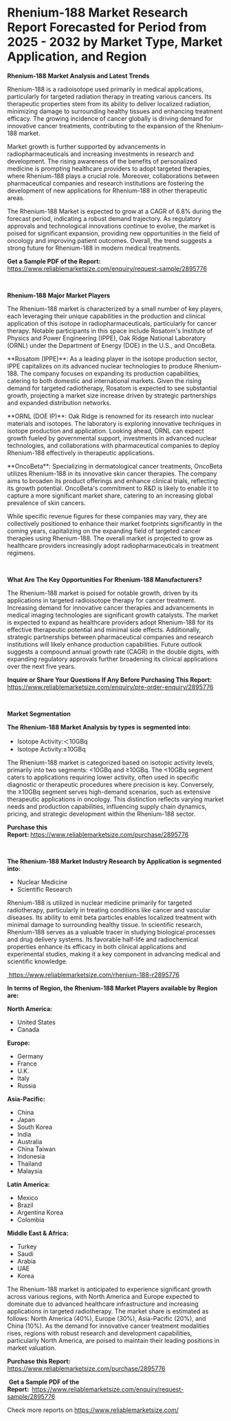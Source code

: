 <p><h1>Rhenium-188 Market Research Report Forecasted for Period from 2025 -  2032 by Market Type, Market Application, and Region</h1></p><p><strong>Rhenium-188 Market Analysis and Latest Trends</strong></p>
<p><p>Rhenium-188 is a radioisotope used primarily in medical applications, particularly for targeted radiation therapy in treating various cancers. Its therapeutic properties stem from its ability to deliver localized radiation, minimizing damage to surrounding healthy tissues and enhancing treatment efficacy. The growing incidence of cancer globally is driving demand for innovative cancer treatments, contributing to the expansion of the Rhenium-188 market.</p><p>Market growth is further supported by advancements in radiopharmaceuticals and increasing investments in research and development. The rising awareness of the benefits of personalized medicine is prompting healthcare providers to adopt targeted therapies, where Rhenium-188 plays a crucial role. Moreover, collaborations between pharmaceutical companies and research institutions are fostering the development of new applications for Rhenium-188 in other therapeutic areas.</p><p>The Rhenium-188 Market is expected to grow at a CAGR of 6.8% during the forecast period, indicating a robust demand trajectory. As regulatory approvals and technological innovations continue to evolve, the market is poised for significant expansion, providing new opportunities in the field of oncology and improving patient outcomes. Overall, the trend suggests a strong future for Rhenium-188 in modern medical treatments.</p></p>
<p><strong>Get a Sample PDF of the Report:&nbsp;</strong> <a href="https://www.reliablemarketsize.com/enquiry/request-sample/2895776?utm_campaign=2936&utm_medium=2&utm_source=Github&utm_content=ia&utm_term=15032025&utm_id=rhenium-188">https://www.reliablemarketsize.com/enquiry/request-sample/2895776</a></p>
<p>&nbsp;</p>
<p><strong>Rhenium-188 Major Market Players</strong></p>
<p><p>The Rhenium-188 market is characterized by a small number of key players, each leveraging their unique capabilities in the production and clinical application of this isotope in radiopharmaceuticals, particularly for cancer therapy. Notable participants in this space include Rosatom's Institute of Physics and Power Engineering (IPPE), Oak Ridge National Laboratory (ORNL) under the Department of Energy (DOE) in the U.S., and OncoBeta.</p><p>**Rosatom (IPPE)**: As a leading player in the isotope production sector, IPPE capitalizes on its advanced nuclear technologies to produce Rhenium-188. The company focuses on expanding its production capabilities, catering to both domestic and international markets. Given the rising demand for targeted radiotherapy, Rosatom is expected to see substantial growth, projecting a market size increase driven by strategic partnerships and expanded distribution networks.</p><p>**ORNL (DOE IP)**: Oak Ridge is renowned for its research into nuclear materials and isotopes. The laboratory is exploring innovative techniques in isotope production and application. Looking ahead, ORNL can expect growth fueled by governmental support, investments in advanced nuclear technologies, and collaborations with pharmaceutical companies to deploy Rhenium-188 effectively in therapeutic applications.</p><p>**OncoBeta**: Specializing in dermatological cancer treatments, OncoBeta utilizes Rhenium-188 in its innovative skin cancer therapies. The company aims to broaden its product offerings and enhance clinical trials, reflecting its growth potential. OncoBeta's commitment to R&D is likely to enable it to capture a more significant market share, catering to an increasing global prevalence of skin cancers.</p><p>While specific revenue figures for these companies may vary, they are collectively positioned to enhance their market footprints significantly in the coming years, capitalizing on the expanding field of targeted cancer therapies using Rhenium-188. The overall market is projected to grow as healthcare providers increasingly adopt radiopharmaceuticals in treatment regimens.</p></p>
<p>&nbsp;</p>
<p><strong>What Are The Key Opportunities For Rhenium-188 Manufacturers?</strong></p>
<p><p>The Rhenium-188 market is poised for notable growth, driven by its applications in targeted radioisotope therapy for cancer treatment. Increasing demand for innovative cancer therapies and advancements in medical imaging technologies are significant growth catalysts. The market is expected to expand as healthcare providers adopt Rhenium-188 for its effective therapeutic potential and minimal side effects. Additionally, strategic partnerships between pharmaceutical companies and research institutions will likely enhance production capabilities. Future outlook suggests a compound annual growth rate (CAGR) in the double digits, with expanding regulatory approvals further broadening its clinical applications over the next five years.</p></p>
<p><strong>Inquire or Share Your Questions If Any Before Purchasing This Report:</strong> <a href="https://www.reliablemarketsize.com/enquiry/pre-order-enquiry/2895776?utm_campaign=2936&utm_medium=2&utm_source=Github&utm_content=ia&utm_term=15032025&utm_id=rhenium-188">https://www.reliablemarketsize.com/enquiry/pre-order-enquiry/2895776</a></p>
<p>&nbsp;</p>
<p><strong>Market Segmentation</strong></p>
<p><strong>The Rhenium-188 Market Analysis by types is segmented into:</strong></p>
<p><ul><li>Isotope Activity:＜10GBq</li><li>Isotope Activity:≥10GBq</li></ul></p>
<p><p>The Rhenium-188 market is categorized based on isotopic activity levels, primarily into two segments: <10GBq and ≥10GBq. The <10GBq segment caters to applications requiring lower activity, often used in specific diagnostic or therapeutic procedures where precision is key. Conversely, the ≥10GBq segment serves high-demand scenarios, such as extensive therapeutic applications in oncology. This distinction reflects varying market needs and production capabilities, influencing supply chain dynamics, pricing, and strategic development within the Rhenium-188 sector.</p></p>
<p><strong>Purchase this Report:&nbsp;</strong><a href="https://www.reliablemarketsize.com/purchase/2895776?utm_campaign=2936&utm_medium=2&utm_source=Github&utm_content=ia&utm_term=15032025&utm_id=rhenium-188">https://www.reliablemarketsize.com/purchase/2895776</a></p>
<p>&nbsp;</p>
<p><strong>The Rhenium-188 Market Industry Research by Application is segmented into:</strong></p>
<p><ul><li>Nuclear Medicine</li><li>Scientific Research</li></ul></p>
<p><p>Rhenium-188 is utilized in nuclear medicine primarily for targeted radiotherapy, particularly in treating conditions like cancer and vascular diseases. Its ability to emit beta particles enables localized treatment with minimal damage to surrounding healthy tissue. In scientific research, Rhenium-188 serves as a valuable tracer in studying biological processes and drug delivery systems. Its favorable half-life and radiochemical properties enhance its efficacy in both clinical applications and experimental studies, making it a key component in advancing medical and scientific knowledge.</p></p>
<p><a href="https://www.reliablemarketsize.com/rhenium-188-r2895776?utm_campaign=2936&utm_medium=2&utm_source=Github&utm_content=ia&utm_term=15032025&utm_id=rhenium-188">&nbsp;https://www.reliablemarketsize.com/rhenium-188-r2895776</a></p>
<p><strong>In terms of Region, the Rhenium-188 Market Players available by Region are:</strong></p>
<p>
    <p> <strong> North America: </strong>
        <ul>
            <li>United States</li>
            <li>Canada</li>
        </ul>
        </p> 
    <p> <strong> Europe: </strong>
        <ul>
            <li>Germany</li>
            <li>France</li>
            <li>U.K.</li>
            <li>Italy</li>
            <li>Russia</li>
        </ul>
        </p> 
    <p> <strong> Asia-Pacific: </strong>
        <ul>
            <li>China</li>
            <li>Japan</li>
            <li>South Korea</li>
            <li>India</li>
            <li>Australia</li>
            <li>China Taiwan</li>
            <li>Indonesia</li>
            <li>Thailand</li>
            <li>Malaysia</li>
        </ul>
        </p> 
    <p> <strong> Latin America: </strong>
        <ul>
            <li>Mexico</li>
            <li>Brazil</li>
            <li>Argentina Korea</li>
            <li>Colombia</li>
        </ul>
        </p> 
    <p> <strong> Middle East & Africa: </strong>
        <ul>
            <li>Turkey</li>
            <li>Saudi</li>
            <li>Arabia</li>
            <li>UAE</li>
            <li>Korea</li>
        </ul>
    </p>
    </p>
<p><p>The Rhenium-188 market is anticipated to experience significant growth across various regions, with North America and Europe expected to dominate due to advanced healthcare infrastructure and increasing applications in targeted radiotherapy. The market share is estimated as follows: North America (40%), Europe (30%), Asia-Pacific (20%), and China (10%). As the demand for innovative cancer treatment modalities rises, regions with robust research and development capabilities, particularly North America, are poised to maintain their leading positions in market valuation.</p></p>
<p><strong>Purchase this Report: </strong><a href="https://www.reliablemarketsize.com/purchase/2895776?utm_campaign=2936&utm_medium=2&utm_source=Github&utm_content=ia&utm_term=15032025&utm_id=rhenium-188">https://www.reliablemarketsize.com/purchase/2895776</a></p>
<p>&nbsp;<strong>Get a Sample PDF of the Report:&nbsp;&nbsp;</strong><a href="https://www.reliablemarketsize.com/enquiry/request-sample/2895776?utm_campaign=2936&utm_medium=2&utm_source=Github&utm_content=ia&utm_term=15032025&utm_id=rhenium-188">https://www.reliablemarketsize.com/enquiry/request-sample/2895776</a></p>
<p><strong></strong></p>
<p>Check more reports on <a href="https://www.reliablemarketsize.com/?utm_campaign=2936&utm_medium=2&utm_source=Github&utm_content=ia&utm_term=15032025&utm_id=rhenium-188">https://www.reliablemarketsize.com/</a></p>